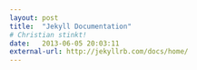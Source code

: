 ```yaml
---
layout: post
title:  "Jekyll Documentation"
# Christian stinkt!
date:   2013-06-05 20:03:11
external-url: http://jekyllrb.com/docs/home/
---
```

